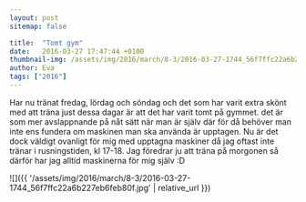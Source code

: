 ```yaml
---
layout: post
sitemap: false

title:  "Tomt gym"
date:   2016-03-27 17:47:44 +0100
thumbnail-img: /assets/img/2016/march/8-3/2016-03-27-1744_56f7ffc22a6b227eb6feb80f.jpg
author: Eva
tags: ["2016"]
---
```


Har nu tränat fredag, lördag och söndag och det som har varit extra skönt med att träna just dessa dagar är att det har varit tomt på gymmet. det är som mer avslappnande på nåt sätt när man är själv där för då behöver man inte ens fundera om maskinen man ska använda är upptagen. Nu är det dock väldigt ovanligt för mig med upptagna maskiner då jag oftast inte tränar i rusningstiden, kl 17-18. Jag föredrar ju att träna på morgonen så därför har jag alltid maskinerna för mig själv :D

![]({{ '/assets/img/2016/march/8-3/2016-03-27-1744_56f7ffc22a6b227eb6feb80f.jpg'  | relative_url }})

